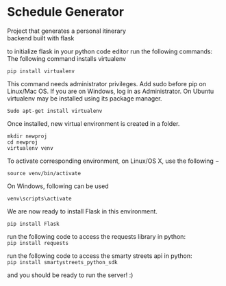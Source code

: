 # Schedule Generator 

Project that generates a personal itinerary  
backend built with flask

to initialize flask in your python code editor run the following commands:  
The following command installs virtualenv

`pip install virtualenv`  

This command needs administrator privileges. Add sudo before pip on Linux/Mac OS. If you are on Windows, log in as Administrator. On Ubuntu virtualenv may be installed using its package manager.

`Sudo apt-get install virtualenv`  

Once installed, new virtual environment is created in a folder.   

```
mkdir newproj
cd newproj
virtualenv venv
```  

To activate corresponding environment, on Linux/OS X, use the following −   

`source venv/bin/activate`  

On Windows, following can be used  

`venv\scripts\activate`  

We are now ready to install Flask in this environment.  

`pip install Flask`   

run the following code to access the requests library in python:  
`pip install requests`    

run the following code to access the smarty streets api in python:   
`pip install smartystreets_python_sdk` 

and you should be ready to run the server! :) 


